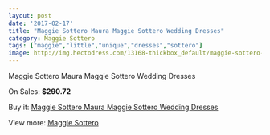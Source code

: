 ```yaml
---
layout: post
date: '2017-02-17'
title: "Maggie Sottero Maura Maggie Sottero Wedding Dresses"
category: Maggie Sottero
tags: ["maggie","little","unique","dresses","sottero"]
image: http://img.hectodress.com/13168-thickbox_default/maggie-sottero-maura-maggie-sottero-wedding-dresses.jpg
---
```

Maggie Sottero Maura Maggie Sottero Wedding Dresses

On Sales: **$290.72**
<a href="https://www.hectodress.com/maggie-sottero/6404-maggie-sottero-maura-maggie-sottero-wedding-dresses.html"><amp-img layout="responsive" width="600" height="600" src="//img.hectodress.com/13168-thickbox_default/maggie-sottero-maura-maggie-sottero-wedding-dresses.jpg" alt="Maggie Sottero Maura Maggie Sottero Wedding Dresses 0" /></a>
<a href="https://www.hectodress.com/maggie-sottero/6404-maggie-sottero-maura-maggie-sottero-wedding-dresses.html"><amp-img layout="responsive" width="600" height="600" src="//img.hectodress.com/13170-thickbox_default/maggie-sottero-maura-maggie-sottero-wedding-dresses.jpg" alt="Maggie Sottero Maura Maggie Sottero Wedding Dresses 1" /></a>
<a href="https://www.hectodress.com/maggie-sottero/6404-maggie-sottero-maura-maggie-sottero-wedding-dresses.html"><amp-img layout="responsive" width="600" height="600" src="//img.hectodress.com/13169-thickbox_default/maggie-sottero-maura-maggie-sottero-wedding-dresses.jpg" alt="Maggie Sottero Maura Maggie Sottero Wedding Dresses 2" /></a>

Buy it: [Maggie Sottero Maura Maggie Sottero Wedding Dresses](https://www.hectodress.com/maggie-sottero/6404-maggie-sottero-maura-maggie-sottero-wedding-dresses.html "Maggie Sottero Maura Maggie Sottero Wedding Dresses")

View more: [Maggie Sottero](https://www.hectodress.com/109-maggie-sottero "Maggie Sottero")
